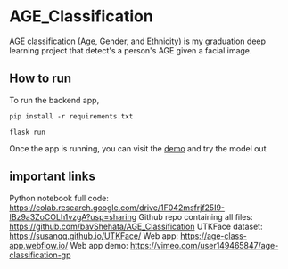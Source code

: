 # AGE_Classification

AGE classification (Age, Gender, and Ethnicity) is my graduation deep learning project that detect's a person's AGE given a facial image.

## How to run

To run the backend app,

```
pip install -r requirements.txt
```

```
flask run
```

Once the app is running, you can visit the <a href="https://age-class-app.webflow.io/">demo</a> and try the model out

## important links

Python notebook full code: https://colab.research.google.com/drive/1F042msfrjf25I9-IBz9a3ZoCOLh1vzgA?usp=sharing
Github repo containing all files: https://github.com/bavShehata/AGE_Classification
UTKFace dataset: https://susanqq.github.io/UTKFace/
Web app: https://age-class-app.webflow.io/
Web app demo: https://vimeo.com/user149465847/age-classification-gp
